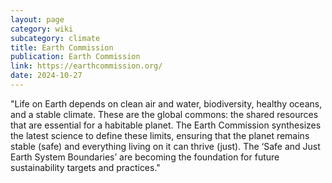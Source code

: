 ```yaml
---
layout: page
category: wiki
subcategory: climate
title: Earth Commission
publication: Earth Commission
link: https://earthcommission.org/
date: 2024-10-27
---
```


"Life on Earth depends on clean air and water, biodiversity, healthy oceans, and a stable climate. These are the global commons: the shared resources that are essential for a habitable planet. The Earth Commission synthesizes the latest science to define these limits, ensuring that the planet remains stable (safe) and everything living on it can thrive (just). The ‘Safe and Just Earth System Boundaries’ are becoming the foundation for future sustainability targets and practices."
